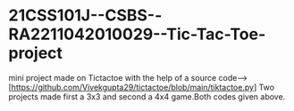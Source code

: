 # 21CSS101J--CSBS--RA2211042010029--Tic-Tac-Toe-project
mini project made on Tictactoe with the help of a source code-->[https://github.com/Vivekgupta29/tictactoe/blob/main/tiktactoe.py] 
Two projects made first a 3x3 and second a 4x4 game.Both codes given above.
